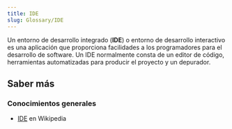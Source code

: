 ```yaml
---
title: IDE
slug: Glossary/IDE
---
```


Un entorno de desarrollo integrado (**IDE**) o entorno de desarrollo interactivo es una aplicación que proporciona facilidades a los programadores para el desarrollo de software. Un IDE normalmente consta de un editor de código, herramientas automatizadas para producir el proyecto y un depurador.

## Saber más

### Conocimientos generales

- [IDE](https://es.wikipedia.org/wiki/Entorno_de_desarrollo_integrado) en Wikipedia
